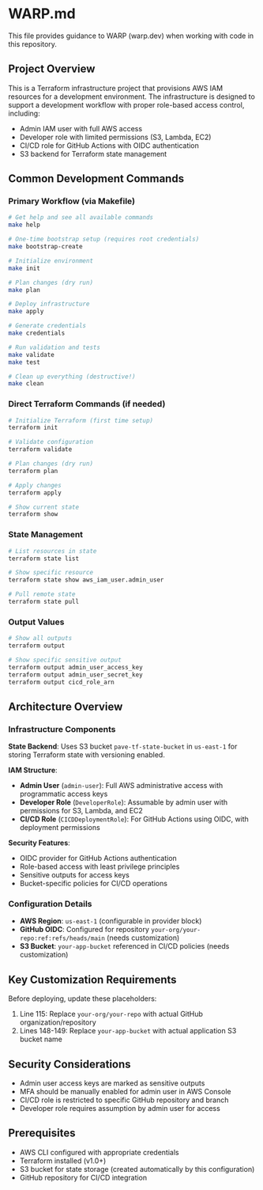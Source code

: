 # WARP.md

This file provides guidance to WARP (warp.dev) when working with code in this repository.

## Project Overview

This is a Terraform infrastructure project that provisions AWS IAM resources for a development environment. The infrastructure is designed to support a development workflow with proper role-based access control, including:

- Admin IAM user with full AWS access
- Developer role with limited permissions (S3, Lambda, EC2)
- CI/CD role for GitHub Actions with OIDC authentication
- S3 backend for Terraform state management

## Common Development Commands

### Primary Workflow (via Makefile)

```bash
# Get help and see all available commands
make help

# One-time bootstrap setup (requires root credentials)
make bootstrap-create

# Initialize environment
make init

# Plan changes (dry run)
make plan

# Deploy infrastructure
make apply

# Generate credentials
make credentials

# Run validation and tests
make validate
make test

# Clean up everything (destructive!)
make clean
```

### Direct Terraform Commands (if needed)

```bash
# Initialize Terraform (first time setup)
terraform init

# Validate configuration
terraform validate

# Plan changes (dry run)
terraform plan

# Apply changes
terraform apply

# Show current state
terraform show
```

### State Management

```bash
# List resources in state
terraform state list

# Show specific resource
terraform state show aws_iam_user.admin_user

# Pull remote state
terraform state pull
```

### Output Values

```bash
# Show all outputs
terraform output

# Show specific sensitive output
terraform output admin_user_access_key
terraform output admin_user_secret_key
terraform output cicd_role_arn
```

## Architecture Overview

### Infrastructure Components

**State Backend**: Uses S3 bucket `pave-tf-state-bucket` in `us-east-1` for storing Terraform state with versioning enabled.

**IAM Structure**:

- **Admin User** (`admin-user`): Full AWS administrative access with programmatic access keys
- **Developer Role** (`DeveloperRole`): Assumable by admin user with permissions for S3, Lambda, and EC2
- **CI/CD Role** (`CICDDeploymentRole`): For GitHub Actions using OIDC, with deployment permissions

**Security Features**:

- OIDC provider for GitHub Actions authentication
- Role-based access with least privilege principles
- Sensitive outputs for access keys
- Bucket-specific policies for CI/CD operations

### Configuration Details

- **AWS Region**: `us-east-1` (configurable in provider block)
- **GitHub OIDC**: Configured for repository `your-org/your-repo:ref:refs/heads/main` (needs customization)
- **S3 Bucket**: `your-app-bucket` referenced in CI/CD policies (needs customization)

## Key Customization Requirements

Before deploying, update these placeholders:

1. Line 115: Replace `your-org/your-repo` with actual GitHub organization/repository
2. Lines 148-149: Replace `your-app-bucket` with actual application S3 bucket name

## Security Considerations

- Admin user access keys are marked as sensitive outputs
- MFA should be manually enabled for admin user in AWS Console
- CI/CD role is restricted to specific GitHub repository and branch
- Developer role requires assumption by admin user for access

## Prerequisites

- AWS CLI configured with appropriate credentials
- Terraform installed (v1.0+)
- S3 bucket for state storage (created automatically by this configuration)
- GitHub repository for CI/CD integration
